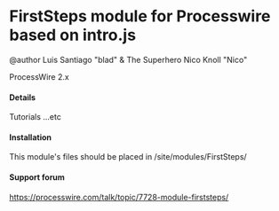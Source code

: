 # FirstSteps module for Processwire based on intro.js
@author  Luis Santiago "blad" & The Superhero Nico Knoll "Nico"

ProcessWire 2.x 


#### Details

Tutorials ...etc

#### Installation

This module's files should be placed in /site/modules/FirstSteps/

#### Support forum

https://processwire.com/talk/topic/7728-module-firststeps/
